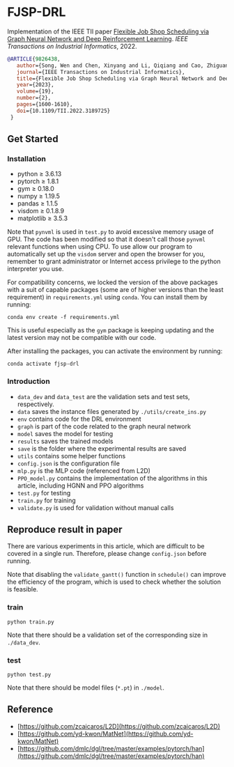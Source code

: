 # FJSP-DRL

<!-- Credits: This is forked (or to be forked) from [https://github.com/songwenas12/fjsp-drl](https://github.com/songwenas12/fjsp-drl) with detailed comments and type hints. -->

Implementation of the IEEE TII paper [Flexible Job Shop Scheduling via Graph Neural Network and Deep Reinforcement Learning](https://ieeexplore.ieee.org/document/9826438). *IEEE Transactions on Industrial Informatics*, 2022.

```bibTeX
@ARTICLE{9826438,  
   author={Song, Wen and Chen, Xinyang and Li, Qiqiang and Cao, Zhiguang},  
   journal={IEEE Transactions on Industrial Informatics},   
   title={Flexible Job Shop Scheduling via Graph Neural Network and Deep Reinforcement Learning},   
   year={2023},  
   volume={19},  
   number={2},  
   pages={1600-1610},  
   doi={10.1109/TII.2022.3189725}
 }
```

## Get Started

### Installation

* python $\ge$ 3.6.13
* pytorch $\ge$ 1.8.1
* gym $\ge$ 0.18.0
* numpy $\ge$ 1.19.5
* pandas $\ge$ 1.1.5
* visdom $\ge$ 0.1.8.9
* matplotlib $\ge$ 3.5.3

Note that `pynvml` is used in `test.py` to avoid excessive memory usage of GPU. The code has been modified so that it doesn't call those `pynvml` relevant functions when using CPU. To use allow our program to automatically set up the `visdom` server and open the browser for you, remember to grant administrator or Internet access privilege to the python interpreter you use.

For compatibility concerns, we locked the version of the above packages with a suit of capable packages (some are of higher versions than the least requirement) in `requirements.yml` using `conda`. You can install them by running:

```shell
conda env create -f requirements.yml
```

This is useful especially as the `gym` package is keeping updating and the latest version may not be compatible with our code.

After installing the packages, you can activate the environment by running:

```shell
conda activate fjsp-drl
```

### Introduction

* ```data_dev``` and ```data_test``` are the validation sets and test sets, respectively.
* ```data``` saves the instance files generated by ```./utils/create_ins.py```
* ```env``` contains code for the DRL environment
* ```graph``` is part of the code related to the graph neural network
* ```model``` saves the model for testing
* ```results``` saves the trained models
* ```save``` is the folder where the experimental results are saved
* ```utils``` contains some helper functions
* ```config.json``` is the configuration file
* ```mlp.py``` is the MLP code (referenced from L2D)
* ```PPO_model.py``` contains the implementation of the algorithms in this article, including HGNN and PPO algorithms
* ```test.py``` for testing
* ```train.py``` for training
* ```validate.py``` is used for validation without manual calls

## Reproduce result in paper

There are various experiments in this article, which are difficult to be covered in a single run. Therefore, please change ```config.json``` before running.

Note that disabling the ```validate_gantt()``` function in ```schedule()``` can improve the efficiency of the program, which is used to check whether the solution is feasible.

### train

```shell
python train.py
```

Note that there should be a validation set of the corresponding size in ```./data_dev```.

### test

```shell
python test.py
```

Note that there should be model files (```*.pt```) in ```./model```.

## Reference

* [https://github.com/zcaicaros/L2D](https://github.com/zcaicaros/L2D)
* [https://github.com/yd-kwon/MatNet](https://github.com/yd-kwon/MatNet)
* [https://github.com/dmlc/dgl/tree/master/examples/pytorch/han](https://github.com/dmlc/dgl/tree/master/examples/pytorch/han)

